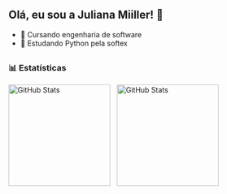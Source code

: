 ## Olá, eu sou a Juliana Miiller! 👋

- 🔭 Cursando engenharia de software  
- 🌱 Estudando Python pela softex
##

### 📊 Estatísticas

<p>
  <img 
    align="left" 
    alt="GitHub Stats" 
    height="200" 
    style="padding-right: 10px;" 
    src="https://github-readme-stats.vercel.app/api?username=julianamiiller&show_icons=true&theme=omni&include_all_commits=true&locale=pt-br" 
  />

<img 
      align="left" 
      alt="GitHub Stats" 
      height="200" 
      src="https://github-readme-stats.vercel.app/api/top-langs/?username=julianamiiller&theme=omni&layout=compact&custom_title=Tecnologias&langs_count=9" 
  />

</p>

